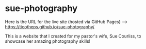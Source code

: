 # sue-photography

Here is the URL for the live site (hosted via GitHub Pages) --> https://ticotheps.github.io/sue-photography/

This is a website that I created for my pastor's wife, Sue Courliss, to showcase her amazing photography skills!

